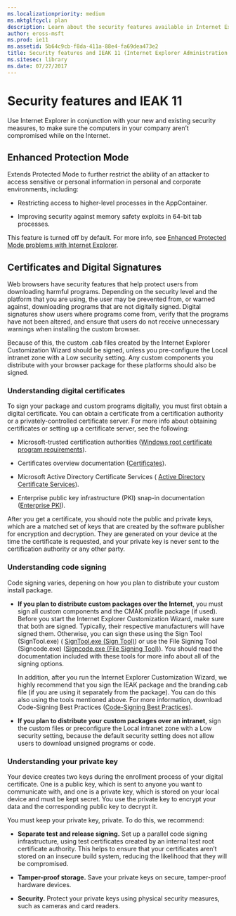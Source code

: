 ```yaml
---
ms.localizationpriority: medium
ms.mktglfcycl: plan
description: Learn about the security features available in Internet Explorer 11 and IEAK 11.
author: eross-msft
ms.prod: ie11
ms.assetid: 5b64c9cb-f8da-411a-88e4-fa69dea473e2
title: Security features and IEAK 11 (Internet Explorer Administration Kit 11 for IT Pros)
ms.sitesec: library
ms.date: 07/27/2017
---
```



# Security features and IEAK 11
Use Internet Explorer in conjunction with your new and existing security measures, to make sure the computers in your company aren’t compromised while on the Internet.

## Enhanced Protection Mode
Extends Protected Mode to further restrict the ability of an attacker to access sensitive or personal information in personal and corporate environments, including:

-   Restricting access to higher-level processes in the AppContainer.

-   Improving security against memory safety exploits in 64-bit tab processes.

This feature is turned off by default. For more info, see [Enhanced Protected Mode problems with Internet Explorer](../ie11-deploy-guide/enhanced-protected-mode-problems-with-ie11.md).

## Certificates and Digital Signatures
Web browsers have security features that help protect users from downloading harmful programs. Depending on the security level and the platform that you are using, the user may be prevented from, or warned against, downloading programs that are not digitally signed. Digital signatures show users where programs come from, verify that the programs have not been altered, and ensure that users do not receive unnecessary warnings when installing the custom browser.

Because of this, the custom .cab files created by the Internet Explorer Customization Wizard should be signed, unless you pre-configure the Local intranet zone with a Low security setting. Any custom components you distribute with your browser package for these platforms should also be signed.

### Understanding digital certificates
To sign your package and custom programs digitally, you must first obtain a digital certificate. You can obtain a certificate from a certification authority or a privately-controlled certificate server. For more info about obtaining certificates or setting up a certificate server, see the following:

-   Microsoft-trusted certification authorities ([Windows root certificate program requirements](https://go.microsoft.com/fwlink/p/?LinkId=759697)).

-   Certificates overview documentation ([Certificates](https://go.microsoft.com/fwlink/p/?LinkId=759698)).

-   Microsoft Active Directory Certificate Services ( [Active Directory Certificate Services](https://go.microsoft.com/fwlink/p/?LinkId=259521)).

-   Enterprise public key infrastructure (PKI) snap-in documentation ([Enterprise PKI](https://go.microsoft.com/fwlink/p/?LinkId=259526)).

After you get a certificate, you should note the public and private keys, which are a matched set of keys that are created by the software publisher for encryption and decryption. They are generated on your device at the time the certificate is requested, and your private key is never sent to the certification authority or any other party.

### Understanding code signing
Code signing varies, depening on how you plan to distribute your custom install package.

-   **If you plan to distribute custom packages over the Internet**, you must sign all custom components and the CMAK profile package (if used). Before you start the Internet Explorer Customization Wizard, make sure that both are signed. Typically, their respective manufacturers will have signed them. Otherwise, you can sign these using the Sign Tool (SignTool.exe) ( [SignTool.exe (Sign Tool)](https://go.microsoft.com/fwlink/p/?LinkId=71298)) or use the File Signing Tool (Signcode.exe) ([Signcode.exe (File Signing Tool)](https://go.microsoft.com/fwlink/p/?LinkId=71299)). You should read the documentation included with these tools for more info about all of the signing options.<p>
In addition, after you run the Internet Explorer Customization Wizard, we highly recommend that you sign the IEAK package and the branding.cab file (if you are using it separately from the package). You can do this also using the tools mentioned above. For more information, download Code-Signing Best Practices ([Code-Signing Best Practices](https://go.microsoft.com/fwlink/p/?LinkId=71300)).

-   **If you plan to distribute your custom packages over an intranet**, sign the custom files or preconfigure the Local intranet zone with a Low security setting, because the default security setting does not allow users to download unsigned programs or code.

### Understanding your private key
Your device creates two keys during the enrollment process of your digital certificate. One is a public key, which is sent to anyone you want to communicate with, and one is a private key, which is stored on your local device and must be kept secret. You use the private key to encrypt your data and the corresponding public key to decrypt it.

You must keep your private key, private. To do this, we recommend:

-   **Separate test and release signing.** Set up a parallel code signing infrastructure, using test certificates created by an internal test root certificate authority. This helps to ensure that your certificates aren’t stored on an insecure build system, reducing the likelihood that they will be compromised.

-   **Tamper-proof storage.** Save your private keys on secure, tamper-proof hardware devices.

-   **Security.** Protect your private keys using physical security measures, such as cameras and card readers.

